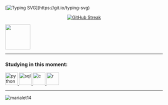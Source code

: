 
  
[![Typing SVG](https://readme-typing-svg.herokuapp.com/?color=FF4500&size=35&center=true&vCenter=true&width=1000&lines=Hello,+Olá,+Salut,+Ciao,+Hola;I+am+Maria+Letícia;Information+Systems+student;)](https://git.io/typing-svg) 

<div align="center">
  
[![GitHub Streak](https://github-readme-streak-stats.herokuapp.com?user=marialet14&theme=dark&locale=pt_BR&date_format=n%2Fj%5B%2FY%5D&card_width=900&ring=FF4500&fire=FF4500&border=FF4500&sideNums=FF4500&sideLabels=FF4500&currStreakLabel=FF4500&dates=FF4500&stroke=FF4500)](https://git.io/streak-stats)

</div>





<a href="mailto:cmp.1a.marialeticiamotaa@gmail.com">
<img align="center"  height="80" width="80" src="https://github.com/marialet14/marialet14/assets/44561610/2856fdde-3200-4398-8290-a0e45d3a35a0">
</a>


---

<h3 align="left">Studying in this moment:</h3>
<p align="left">
<a href="https://www.python.org" target="_blank"> <img src="https://img.icons8.com/color/48/000000/python--v2.png" alt="python" width="40" height="40"/> </a>
<a href="https://www.microsoft.com/sql-server" target="_blank"> <img src="https://img.icons8.com/color/48/000000/sql.png" alt="sql" width="40" height="40"/> </a>
<a href="https://devdocs.io/c/" target="_blank"> <img src="https://img.icons8.com/color/48/000000/c-programming.png" alt="c" width="40" height="40"/> </a>
<a href="https://www.r-project.org/" target="_blank"> <img src="https://img.icons8.com/fluency/48/000000/r-project.png" alt="r" width="40" height="40"/> </a>
</p>

---

<p><img align="left" src="https://github-readme-stats.vercel.app/api/top-langs?username=marialet14&show_icons=true&locale=en&layout=compact" alt="marialet14" /></p>

